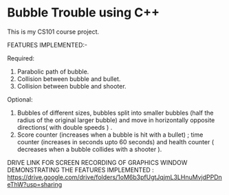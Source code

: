 # Bubble Trouble using C++
This is my CS101 course project.

FEATURES IMPLEMENTED:-

Required: 
1. Parabolic path of bubble.
2. Collision between bubble and bullet. 
3. Collision between bubble and shooter.

Optional: 
1. Bubbles of different sizes, bubbles split into smaller bubbles (half the radius of the
   original larger bubble) and move in horizontally opposite directions( with double speeds ) . 
2. Score counter (increases when a bubble is hit with a bullet) ; time counter (increases in
   seconds upto 60 seconds) and health counter ( decreases when a bubble collides with a shooter ).

DRIVE LINK FOR SCREEN RECORDING OF GRAPHICS WINDOW DEMONSTRATING THE FEATURES IMPLEMENTED :
https://drive.google.com/drive/folders/1oM6b3pfUgtJqjmL3LHnuMvjdPPDneThW?usp=sharing
